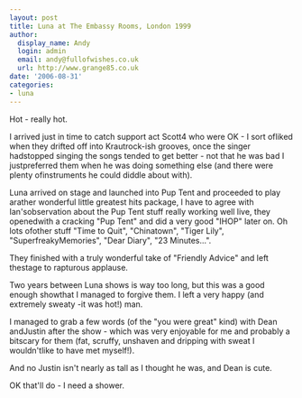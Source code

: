 ```yaml
---
layout: post
title: Luna at The Embassy Rooms, London 1999
author:
  display_name: Andy
  login: admin
  email: andy@fullofwishes.co.uk
  url: http://www.grange85.co.uk
date: '2006-08-31'
categories:
- luna
---
```

Hot - really hot.

I arrived just in time to catch support act Scott4 who were OK - I sort
ofliked when they drifted off into Krautrock-ish grooves, once the singer
hadstopped singing the songs tended to get better - not that he was bad I
justpreferred them when he was doing something else (and there were plenty
ofinstruments he could diddle about with).

Luna arrived on stage and launched into Pup Tent and proceeded to play arather
wonderful little greatest hits package, I have to agree with Ian'sobservation
about the Pup Tent stuff really working well live, they openedwith a cracking
"Pup Tent" and did a very good "IHOP" later on. Oh lots ofother stuff "Time to
Quit", "Chinatown", "Tiger Lily", "SuperfreakyMemories", "Dear Diary", "23
Minutes...".

They finished with a truly wonderful take of "Friendly Advice" and left
thestage to rapturous applause.

Two years between Luna shows is way too long, but this was a good enough
showthat I managed to forgive them. I left a very happy (and extremely sweaty
-it was hot!) man.

I managed to grab a few words (of the "you were great" kind) with Dean
andJustin after the show - which was very enjoyable for me and probably a
bitscary for them (fat, scruffy, unshaven and dripping with sweat I
wouldn'tlike to have met myself!).

And no Justin isn't nearly as tall as I thought he was, and Dean is cute.

OK that'll do - I need a shower.


